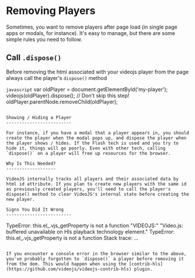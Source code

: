 Removing Players
================

Sometimes, you want to remove players after page load (in single page apps or modals, for instance). It's easy to manage, but there are some simple rules you need to follow.

Call `.dispose()`
-----------------

Before removing the html associated with your videojs player from the page always call the player's `dispose()` method

```javascript```
var oldPlayer = document.getElementById('my-player');
videojs(oldPlayer).dispose(); // Don't skip this step!
oldPlayer.parentNode.removeChild(oldPlayer);
```

Showing / Hiding a Player
-------------------------

For instance, if you have a modal that a player appears in, you should create the player when the modal pops up, and dispose the player when the player shows / hides. If the Flash tech is used and you try to hide it, things will go poorly. Even with other tech, calling `dispose()` on a player will free up resources for the browser.

Why Is This Needed?
-------------------

VideoJS internally tracks all players and their associated data by html id attribute. If you plan to create new players with the same id as previously created players, you'll need to call the player's dispose() method to clear VideoJS's internal state before creating the new player.

Signs You Did It Wrong
-------------------------

```
TypeError: this.el_.vjs_getProperty is not a function
"VIDEOJS:" "Video.js: buffered unavailable on Hls playback technology element." TypeError: this.el_.vjs_getProperty is not a function
Stack trace:
...
```

If you encounter a console error in the browser similar to the above, you've probably forgotten to `dispose()` a player before removing it from the dom. This would happen when using the [contrib-hls](https://github.com/videojs/videojs-contrib-hls) plugin.

